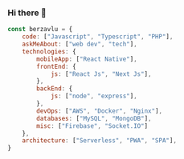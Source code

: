 ### Hi there 👋

```javascript
const berzavlu = {
    code: ["Javascript", "Typescript", "PHP"],
    askMeAbout: ["web dev", "tech"],
    technologies: {
        mobileApp: ["React Native"],
        frontEnd: {
            js: ["React Js", "Next Js"],
        },
        backEnd: {
            js: ["node", "express"],
        },
        devOps: ["AWS", "Docker", "Nginx"],
        databases: ["MySQL", "MongoDB"],
        misc: ["Firebase", "Socket.IO"]
    },
    architecture: ["Serverless", "PWA", "SPA"],
}
```
<!--
**berzavlu/berzavlu** is a ✨ _special_ ✨ repository because its `README.md` (this file) appears on your GitHub profile.

Here are some ideas to get you started:

- 🔭 I’m currently working on ...
- 🌱 I’m currently learning ...
- 👯 I’m looking to collaborate on ...
- 🤔 I’m looking for help with ...
- 💬 Ask me about ...
- 📫 How to reach me: ...
- 😄 Pronouns: ...
- ⚡ Fun fact: ...
-->
